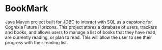 # BookMark
Java Maven project built for JDBC to interact with SQL as a capstone for Cognixia Future Horizons. This project stores a database of users, trackers and books, and allows users to manage a list of books that they have read, are currently reading, or plan to read. This will allow the user to see their progress with their reading list.
